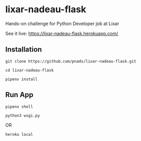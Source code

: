 # lixar-nadeau-flask
Hands-on challenge for Python Developer job at Lixar

See it live: https://lixar-nadeau-flask.herokuapp.com/

## Installation

`git clone https://github.com/pnads/lixar-nadeau-flask.git`

`cd lixar-nadeau-flask`

`pipenv install`

## Run App

`pipenv shell`

`python3 wsgi.py`

OR

`heroku local`
